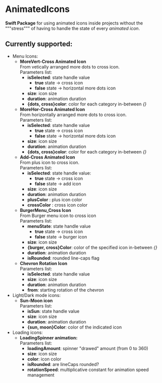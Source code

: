 # AnimatedIcons

**Swift Package** for using animated icons inside projects without the """stress""" of having to handle the state of every *animated icon*.
## Currently supported:
- Menu Icons:
    - **MoreVert-Cross Animated Icon**<br>From vetically arranged more dots to cross icon.<br>Parameters list:
         - **isSelected**: state handle value
             - **true** state -> cross icon
             - **false** state -> horizontal more dots icon
         - **size**: icon size
         - **duration**: animation duration
         - **{dots, cross}color**: color for each category in-between _{}_
    - **MoreHor-Cross Animated Icon**<br>From horizontally arranged more dots to cross icon.<br>Parameters list:
         - **isSelected**: state handle value
             - **true** state -> cross icon
             - **false** state -> horizontal more dots icon
         - **size**: icon size
         - **duration**: animation duration
         - **{dots, cross}color**: color for each category in-between _{}_
    - **Add-Cross Animated Icon**<br>From plus icon to cross icon.<br>Parameters list:
        - **isSelected**: state handle value:
            - **true** state -> cross icon
            - **false** state -> add icon
        - **size**: icon size
        - **duration**: animation duration
        - **plusColor** : plus icon color
        - **crossColor** : cross icon color
    - **BurgerMenu_Cross Icon**<br>From Burger menu icon to cross icon<br> Parameters list:
        - **menuState**: state handle value
             - **true** state -> cross icon
             - **false** state -> burger icon
        - **size**: icon size
        - **{burger, cross}Color**: color of the specified icon in-between _{}_
        - **duration**: animation duration
        - **isRounded**: rounded line-caps flag
    - **Chevron Rotation Icon** <br> Parameters list:
        - **isSelected**: state handle value
        - **size**: icon size
        - **duration**: animation duration
        - **from**: starting rotation of the chevron
- Light/Dark mode icons:
    -  **Sun-Moon icon** <br> Parameters list:
         - **isSun**: state handle value
         - **size**: icon size
         - **duration**: animation duration
         - **{sun, moon}Color**: color of the indicated icon
- Loading icons:
    -  **LoadingSpinner animation:**<br>Parameters list:
         - **loadingAmount**: spinner "drawed" amount (from 0 to 360)
         - **size**: icon size
         - **color**: icon color
         - **isRounded**: are lineCaps rounded?
         - **rotationSpeed**: multiplicative constant for animation speed management

